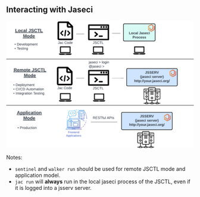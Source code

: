 ## Interacting with Jaseci
![Three jaseci interaction modes](./interaction_modes.png)

Notes:
* `sentinel` and `walker run` should be used for remote JSCTL mode and application model.
* `jac run` will **always** run in the local jaseci process of the JSCTL, even if it is logged into a jsserv server.